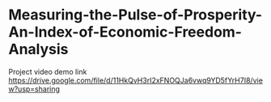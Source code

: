 # Measuring-the-Pulse-of-Prosperity-An-Index-of-Economic-Freedom-Analysis

Project video demo link
https://drive.google.com/file/d/11HkQvH3rI2xFNOQJa6vwq9YD5fYrH7I8/view?usp=sharing
